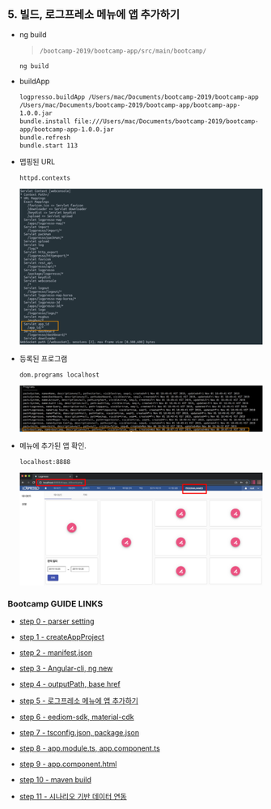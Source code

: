 ## 5. 빌드, 로그프레소 메뉴에 앱 추가하기

- ng build

	>`/bootcamp-2019/bootcamp-app/src/main/bootcamp/`
	```
	ng build
	```

- buildApp
	
	```
	logpresso.buildApp /Users/mac/Documents/bootcamp-2019/bootcamp-app /Users/mac/Documents/bootcamp-2019/bootcamp-app/bootcamp-app-1.0.0.jar
	bundle.install file:///Users/mac/Documents/bootcamp-2019/bootcamp-app/bootcamp-app-1.0.0.jar
	bundle.refresh
	bundle.start 113
	```

- 맵핑된 URL

	```
	httpd.contexts
	```
	<img src="images/servlet.png">

- 등록된 프로그램

	```
	dom.programs localhost
	```
	<img src="images/programs.png">

- 메뉴에 추가된 앱 확인.

	```
	localhost:8888
	```
	<img src="images/add-menu.png">

### Bootcamp GUIDE LINKS
* [step 0 - parser setting](step0.md)
	
* [step 1 - createAppProject](step1.md)

* [step 2 - manifest.json](step2.md)

* [step 3 - Angular-cli, ng new](step3.md)

* [step 4 - outputPath, base href](step4.md)

* [step 5 - 로그프레소 메뉴에 앱 추가하기](step5.md)

* [step 6 - eediom-sdk, material-cdk](step6.md)

* [step 7 - tsconfig.json, package.json](step7.md)

* [step 8 - app.module.ts, app.component.ts](step8.md)

* [step 9 - app.component.html](step9.md)

* [step 10 - maven build](step10.md)

* [step 11 - 시나리오 기반 데이터 연동](step11.md)